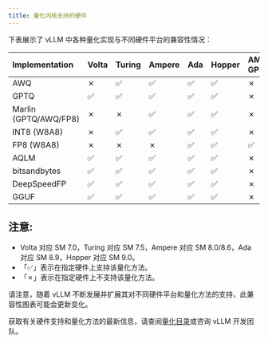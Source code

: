 ```yaml
---
title: 量化内核支持的硬件
---
```


下表展示了 vLLM 中各种量化实现与不同硬件平台的兼容性情况：

| Implementation        | Volta | Turing | Ampere | Ada | Hopper | AMD GPU | Intel GPU | x86 CPU | AWS Inferentia | Google TPU |
| :-------------------- | :---- | :----- | :----- | :-- | :----- | :------ | :-------- | :------ | :------------- | :--------- |
| AWQ                   | ✗     | ✅︎    | ✅︎    | ✅︎ | ✅︎    | ✗       | ✗         | ✅︎     | ✗              | ✗          |
| GPTQ                  | ✅︎   | ✅︎    | ✅︎    | ✅︎ | ✅︎    | ✗       | ✗         | ✗       | ✗              | ✗          |
| Marlin (GPTQ/AWQ/FP8) | ✗     | ✗      | ✅︎    | ✅︎ | ✅︎    | ✗       | ✗         | ✗       | ✗              | ✗          |
| INT8 (W8A8)           | ✗     | ✅︎    | ✅︎    | ✅︎ | ✅︎    | ✗       | ✗         | ✅︎     | ✗              | ✗          |
| FP8 (W8A8)            | ✗     | ✗      | ✗      | ✅︎ | ✅︎    | ✅︎     | ✗         | ✗       | ✗              | ✗          |
| AQLM                  | ✅︎   | ✅︎    | ✅︎    | ✅︎ | ✅︎    | ✗       | ✗         | ✗       | ✗              | ✗          |
| bitsandbytes          | ✅︎   | ✅︎    | ✅︎    | ✅︎ | ✅︎    | ✗       | ✗         | ✗       | ✗              | ✗          |
| DeepSpeedFP           | ✅︎   | ✅︎    | ✅︎    | ✅︎ | ✅︎    | ✗       | ✗         | ✗       | ✗              | ✗          |
| GGUF                  | ✅︎   | ✅︎    | ✅︎    | ✅︎ | ✅︎    | ✗       | ✗         | ✗       | ✗              | ✗          |

## 注意:

- Volta 对应 SM 7.0，Turing 对应 SM 7.5，Ampere 对应 SM 8.0/8.6，Ada 对应 SM 8.9，Hopper 对应 SM 9.0。
- 「✅︎」表示在指定硬件上支持该量化方法。
- 「✗」表示在指定硬件上不支持该量化方法。

请注意，随着 vLLM 不断发展并扩展其对不同硬件平台和量化方法的支持，此兼容性图表可能会更新变化。

获取有关硬件支持和量化方法的最新信息，请查阅[量化目录](https://github.com/vllm-project/vllm/tree/main/vllm/model_executor/layers/quantization)或咨询 vLLM 开发团队。

